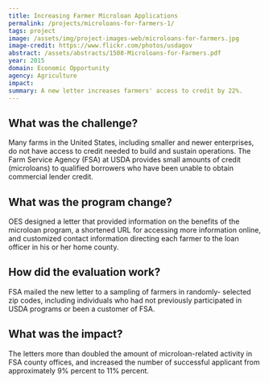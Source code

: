 ```yaml
---
title: Increasing Farmer Microloan Applications
permalink: /projects/microloans-for-farmers-1/
tags: project
image: /assets/img/project-images-web/microloans-for-farmers.jpg
image-credit: https://www.flickr.com/photos/usdagov
abstract: /assets/abstracts/1508-Microloans-for-Farmers.pdf
year: 2015
domain: Economic Opportunity
agency: Agriculture
impact:
summary: A new letter increases farmers' access to credit by 22%.
---
```

## What was the challenge?

Many farms in the United States, including smaller and newer enterprises, do not have access to credit needed to build and sustain operations. The Farm Service Agency (FSA) at USDA provides small amounts of credit (microloans) to qualified borrowers who have been unable to obtain commercial lender credit.

## What was the program change?

OES designed a letter that provided information on the benefits of the microloan program, a shortened URL for accessing more information online, and customized contact information directing each farmer to the loan officer in his or her home county. 

## How did the evaluation work?

FSA mailed the new letter to a sampling of farmers in randomly- selected zip codes, including individuals who had not previously participated in USDA programs or been a customer of FSA.


## What was the impact?

The letters more than doubled the amount of microloan-related activity in FSA county offices, and increased the number of successful applicant from approximately 9% percent to 11% percent.
